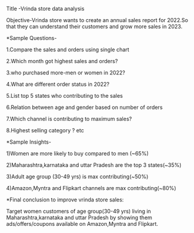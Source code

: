  Title -Vrinda store data analysis 
 
Objective-Vrinda store wants to create an annual sales report for 2022.So that they can understand their customers and grow more sales in 2023.

*Sample Questions-

1.Compare the sales and orders using single chart

2.Which month got highest sales and orders?

3.who purchased more-men or women in 2022?

4.What are different order status in 2022?

5.List top 5 states who contributing to the sales

6.Relation between age and gender based on number of orders

7.Which channel is contributing to maximum sales?

8.Highest selling category ? etc

*Sample Insights-

1)Women are more likely to buy compared to men (~65%)

2)Maharashtra,karnataka and uttar Pradesh are the top 3 states(~35%)

3)Adult age group (30-49 yrs) is max contributing(~50%)

4)Amazon,Myntra and Flipkart channels are max contributing(~80%)

*Final conclusion to improve vrinda store sales:

Target women customers of age group(30-49 yrs) living in Maharashtra,karnataka and uttar Pradesh by showing them ads/offers/coupons
available on Amazon,Myntra and Flipkart.
